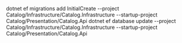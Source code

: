 dotnet ef migrations add InitialCreate --project Catalog/Infrastructure/Catalog.Infrastructure --startup-project Catalog/Presentation/Catalog.Api
dotnet ef database update --project Catalog/Infrastructure/Catalog.Infrastructure --startup-project Catalog/Presentation/Catalog.Api